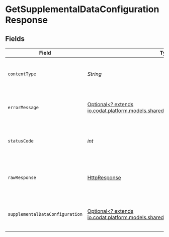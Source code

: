 # GetSupplementalDataConfigurationResponse


## Fields

| Field                                                                                                                                                          | Type                                                                                                                                                           | Required                                                                                                                                                       | Description                                                                                                                                                    | Example                                                                                                                                                        |
| -------------------------------------------------------------------------------------------------------------------------------------------------------------- | -------------------------------------------------------------------------------------------------------------------------------------------------------------- | -------------------------------------------------------------------------------------------------------------------------------------------------------------- | -------------------------------------------------------------------------------------------------------------------------------------------------------------- | -------------------------------------------------------------------------------------------------------------------------------------------------------------- |
| `contentType`                                                                                                                                                  | *String*                                                                                                                                                       | :heavy_check_mark:                                                                                                                                             | HTTP response content type for this operation                                                                                                                  |                                                                                                                                                                |
| `errorMessage`                                                                                                                                                 | [Optional<? extends io.codat.platform.models.shared.ErrorMessage>](../../models/shared/ErrorMessage.md)                                                        | :heavy_minus_sign:                                                                                                                                             | Your API request was not properly authorized.                                                                                                                  |                                                                                                                                                                |
| `statusCode`                                                                                                                                                   | *int*                                                                                                                                                          | :heavy_check_mark:                                                                                                                                             | HTTP response status code for this operation                                                                                                                   |                                                                                                                                                                |
| `rawResponse`                                                                                                                                                  | [HttpResponse<InputStream>](https://docs.oracle.com/en/java/javase/11/docs/api/java.net.http/java/net/http/HttpResponse.html)                                  | :heavy_check_mark:                                                                                                                                             | Raw HTTP response; suitable for custom response parsing                                                                                                        |                                                                                                                                                                |
| `supplementalDataConfiguration`                                                                                                                                | [Optional<? extends io.codat.platform.models.shared.SupplementalDataConfiguration>](../../models/shared/SupplementalDataConfiguration.md)                      | :heavy_minus_sign:                                                                                                                                             | OK                                                                                                                                                             | {"supplementalDataConfig":{"orders-supplemental-data":{"dataSource":"/orders","pullData":{"orderNumber":"order_num"},"pushData":{"orderNumber":"order_num"}}}} |